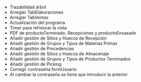 ﻿* Trazabilidad árbol
* Arreglar TabElaboraciones
* Arreglar TabVentas 
* Actualización del programa
* Timer para refrescar la vista
* PDF de productoTerminado, Recepciones y productoEnvasado
* Añadir gestión de Sitios y Huecos de Recepción
* Añadir gestión de Grupos y Tipos de Materias Primas
* Añadir gestión de Procedencias
* Añadir gestión de Sitios y Huecos de Almacenaje
* Añadir gestión de Grupos y Tipos de Productos Terminados
* Añadir gestión de Picking
* Corregir contraseña formUsuario
* Al cambiar la contraseña se tiene que introducir la anterior